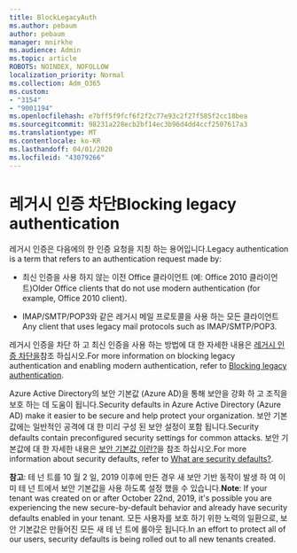 ```yaml
---
title: BlockLegacyAuth
ms.author: pebaum
author: pebaum
manager: mnirkhe
ms.audience: Admin
ms.topic: article
ROBOTS: NOINDEX, NOFOLLOW
localization_priority: Normal
ms.collection: Adm_O365
ms.custom:
- "3154"
- "9001194"
ms.openlocfilehash: e7bff5f9fcf6f2f2c77e93c2f27f585f2cc18bea
ms.sourcegitcommit: 98231a228ecb2bf14ec3b96d4dd4ccf2507617a3
ms.translationtype: MT
ms.contentlocale: ko-KR
ms.lasthandoff: 04/01/2020
ms.locfileid: "43079266"
---
```

# <a name="blocking-legacy-authentication"></a><span data-ttu-id="3e87d-102">레거시 인증 차단</span><span class="sxs-lookup"><span data-stu-id="3e87d-102">Blocking legacy authentication</span></span>

<span data-ttu-id="3e87d-103">레거시 인증은 다음에의 한 인증 요청을 지칭 하는 용어입니다.</span><span class="sxs-lookup"><span data-stu-id="3e87d-103">Legacy authentication is a term that refers to an authentication request made by:</span></span>

- <span data-ttu-id="3e87d-104">최신 인증을 사용 하지 않는 이전 Office 클라이언트 (예: Office 2010 클라이언트)</span><span class="sxs-lookup"><span data-stu-id="3e87d-104">Older Office clients that do not use modern authentication (for example, Office 2010 client).</span></span>

- <span data-ttu-id="3e87d-105">IMAP/SMTP/POP3와 같은 레거시 메일 프로토콜을 사용 하는 모든 클라이언트</span><span class="sxs-lookup"><span data-stu-id="3e87d-105">Any client that uses legacy mail protocols such as IMAP/SMTP/POP3.</span></span>

<span data-ttu-id="3e87d-106">레거시 인증을 차단 하 고 최신 인증을 사용 하는 방법에 대 한 자세한 내용은 [레거시 인증 차단을](https://docs.microsoft.com/azure/active-directory/conditional-access/concept-conditional-access-block-legacy-authentication)참조 하십시오.</span><span class="sxs-lookup"><span data-stu-id="3e87d-106">For more information on blocking legacy authentication and enabling modern authentication, refer to [Blocking legacy authentication](https://docs.microsoft.com/azure/active-directory/conditional-access/concept-conditional-access-block-legacy-authentication).</span></span>

<span data-ttu-id="3e87d-107">Azure Active Directory의 보안 기본값 (Azure AD)을 통해 보안을 강화 하 고 조직을 보호 하는 데 도움이 됩니다.</span><span class="sxs-lookup"><span data-stu-id="3e87d-107">Security defaults in Azure Active Directory (Azure AD) make it easier to be secure and help protect your organization.</span></span> <span data-ttu-id="3e87d-108">보안 기본값에는 일반적인 공격에 대 한 미리 구성 된 보안 설정이 포함 됩니다.</span><span class="sxs-lookup"><span data-stu-id="3e87d-108">Security defaults contain preconfigured security settings for common attacks.</span></span>
<span data-ttu-id="3e87d-109">보안 기본값에 대 한 자세한 내용은 [보안 기본값 이란?](https://docs.microsoft.com/azure/active-directory/fundamentals/concept-fundamentals-security-defaults)을 참조 하십시오.</span><span class="sxs-lookup"><span data-stu-id="3e87d-109">For more information about security defaults, refer to [What are security defaults?](https://docs.microsoft.com/azure/active-directory/fundamentals/concept-fundamentals-security-defaults).</span></span> 

<span data-ttu-id="3e87d-110">**참고**: 테 넌 트를 10 월 2 일, 2019 이후에 만든 경우 새 보안 기반 동작이 발생 하 여 이미 테 넌 트에서 보안 기본값을 사용 하도록 설정 했을 수 있습니다.</span><span class="sxs-lookup"><span data-stu-id="3e87d-110">**Note**:  If your tenant was created on or after October 22nd, 2019, it's possible you are experiencing the new secure-by-default behavior and already have security defaults enabled in your tenant.</span></span>  <span data-ttu-id="3e87d-111">모든 사용자를 보호 하기 위한 노력의 일환으로, 보안 기본값은 만들어진 모든 새 테 넌 트에 롤아웃 됩니다.</span><span class="sxs-lookup"><span data-stu-id="3e87d-111">In an effort to protect all of our users, security defaults is being rolled out to all new tenants created.</span></span>
